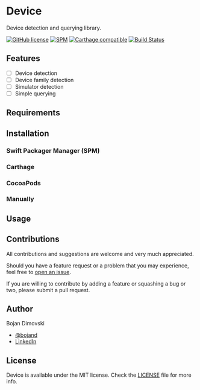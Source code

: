 # Device
Device detection and querying library.

[![GitHub license](https://img.shields.io/badge/license-MIT-lightgrey.svg)](https://raw.githubusercontent.com/bojan/Device/master/LICENSE)
[![SPM](https://img.shields.io/badge/SPM-compatible-brightgreen.svg)](https://github.com/apple/swift-package-manager)
[![Carthage compatible](https://img.shields.io/badge/Carthage-compatible-4BC51D.svg)](https://github.com/Carthage/Carthage)
[![Build Status](https://travis-ci.org/bojan/Device.svg?branch=develop)](https://travis-ci.org/bojan/Device)

## Features

- [ ] Device detection
- [ ] Device family detection
- [ ] Simulator detection
- [ ] Simple querying

## Requirements

## Installation

### Swift Packager Manager (SPM)

### Carthage

### CocoaPods

### Manually

## Usage

## Contributions

All contributions and suggestions are welcome and very much appreciated.

Should you have a feature request or a problem that you may experience, feel free to [open an issue](https://github.com/bojan/Device/issues/new).

If you are willing to contribute by adding a feature or squashing a bug or two, please submit a pull request.

## Author

Bojan Dimovski
- [@bojand](https://twitter.com/bojand)
- [LinkedIn](http://linkedin.com/in/bdimovski)

## License

Device is available under the MIT license. Check the [LICENSE](https://raw.githubusercontent.com/bojan/Device/master/LICENSE) file for more info.
